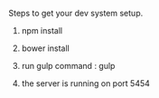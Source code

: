 Steps to get your dev system setup.
1. npm install
2. bower install

3. run gulp command : gulp
4. the server is running on port 5454